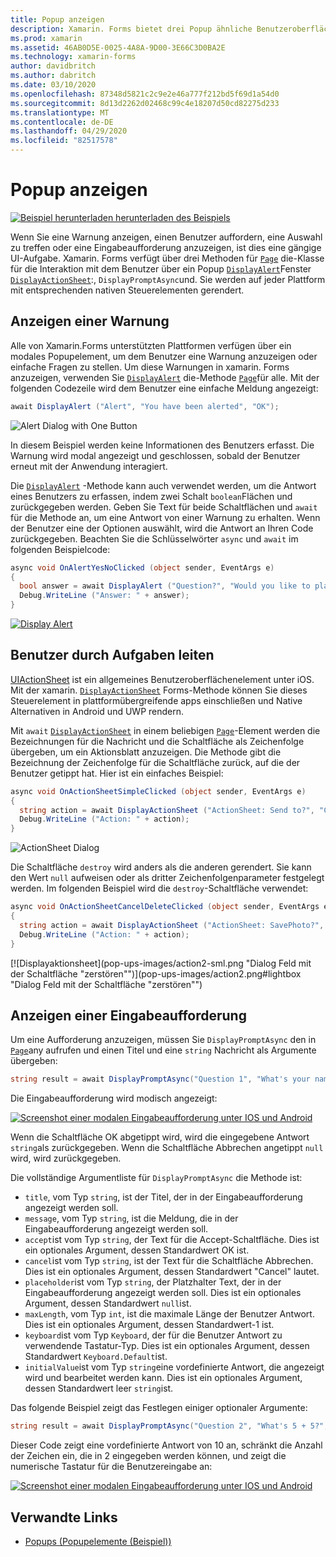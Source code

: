 ```yaml
---
title: Popup anzeigen
description: Xamarin. Forms bietet drei Popup ähnliche Benutzeroberflächen Elemente – eine Warnung, ein Aktions Blatt und eine Eingabeaufforderung. In diesem Artikel wird die Verwendung von Warnungen, Aktions Blättern und Eingabe Aufforderungs-APIs zum Anzeigen von Dialogfeldern veranschaulicht, die Benutzer zu einfachen Fragen auffordern, Benutzer durch Aufgaben leiten und Eingabe Aufforderungen anzeigen.
ms.prod: xamarin
ms.assetid: 46AB0D5E-0025-4A8A-9D00-3E66C3D0BA2E
ms.technology: xamarin-forms
author: davidbritch
ms.author: dabritch
ms.date: 03/10/2020
ms.openlocfilehash: 87348d5821c2c9e2e46a777f212bd5f69d1a54d0
ms.sourcegitcommit: 8d13d2262d02468c99c4e18207d50cd82275d233
ms.translationtype: MT
ms.contentlocale: de-DE
ms.lasthandoff: 04/29/2020
ms.locfileid: "82517578"
---
```

# <a name="display-pop-ups"></a>Popup anzeigen

[![Beispiel](~/media/shared/download.png) herunterladen herunterladen des Beispiels](https://docs.microsoft.com/samples/xamarin/xamarin-forms-samples/navigation-pop-ups)

Wenn Sie eine Warnung anzeigen, einen Benutzer auffordern, eine Auswahl zu treffen oder eine Eingabeaufforderung anzuzeigen, ist dies eine gängige UI-Aufgabe. Xamarin. Forms verfügt über drei Methoden für [`Page`](xref:Xamarin.Forms.Page) die-Klasse für die Interaktion mit dem Benutzer über ein Popup [`DisplayAlert`](xref:Xamarin.Forms.Page.DisplayAlert*)Fenster [`DisplayActionSheet`](xref:Xamarin.Forms.Page.DisplayActionSheet*):, `DisplayPromptAsync`und. Sie werden auf jeder Plattform mit entsprechenden nativen Steuerelementen gerendert.

## <a name="display-an-alert"></a>Anzeigen einer Warnung

Alle von Xamarin.Forms unterstützten Plattformen verfügen über ein modales Popupelement, um dem Benutzer eine Warnung anzuzeigen oder einfache Fragen zu stellen. Um diese Warnungen in xamarin. Forms anzuzeigen, verwenden Sie [`DisplayAlert`](xref:Xamarin.Forms.Page.DisplayAlert*) die-Methode [`Page`](xref:Xamarin.Forms.Page)für alle. Mit der folgenden Codezeile wird dem Benutzer eine einfache Meldung angezeigt:

```csharp
await DisplayAlert ("Alert", "You have been alerted", "OK");
```

![](pop-ups-images/alert.png "Alert Dialog with One Button")

In diesem Beispiel werden keine Informationen des Benutzers erfasst. Die Warnung wird modal angezeigt und geschlossen, sobald der Benutzer erneut mit der Anwendung interagiert.

Die [`DisplayAlert`](xref:Xamarin.Forms.Page.DisplayAlert*) -Methode kann auch verwendet werden, um die Antwort eines Benutzers zu erfassen, indem zwei Schalt `boolean`Flächen und zurückgegeben werden. Geben Sie Text für beide Schaltflächen und `await` für die Methode an, um eine Antwort von einer Warnung zu erhalten. Wenn der Benutzer eine der Optionen auswählt, wird die Antwort an Ihren Code zurückgegeben. Beachten Sie die Schlüsselwörter `async` und `await` im folgenden Beispielcode:

```csharp
async void OnAlertYesNoClicked (object sender, EventArgs e)
{
  bool answer = await DisplayAlert ("Question?", "Would you like to play a game", "Yes", "No");
  Debug.WriteLine ("Answer: " + answer);
}
```

[![Display Alert](pop-ups-images/alert2-sml.png "Warn Dialogfeld mit zwei Schaltflächen")](pop-ups-images/alert2.png#lightbox "Warn Dialogfeld mit zwei Schaltflächen")

## <a name="guide-users-through-tasks"></a>Benutzer durch Aufgaben leiten

[UIActionSheet](https://developer.apple.com/library/ios/documentation/uikit/reference/uiactionsheet_class/Reference/Reference.html) ist ein allgemeines Benutzeroberflächenelement unter iOS. Mit der xamarin. [`DisplayActionSheet`](xref:Xamarin.Forms.Page.DisplayActionSheet*) Forms-Methode können Sie dieses Steuerelement in plattformübergreifende apps einschließen und Native Alternativen in Android und UWP rendern.

Mit `await` [`DisplayActionSheet`](xref:Xamarin.Forms.Page.DisplayActionSheet*) in einem beliebigen [`Page`](xref:Xamarin.Forms.Page)-Element werden die Bezeichnungen für die Nachricht und die Schaltfläche als Zeichenfolge übergeben, um ein Aktionsblatt anzuzeigen. Die Methode gibt die Bezeichnung der Zeichenfolge für die Schaltfläche zurück, auf die der Benutzer getippt hat. Hier ist ein einfaches Beispiel:

```csharp
async void OnActionSheetSimpleClicked (object sender, EventArgs e)
{
  string action = await DisplayActionSheet ("ActionSheet: Send to?", "Cancel", null, "Email", "Twitter", "Facebook");
  Debug.WriteLine ("Action: " + action);
}
```

![](pop-ups-images/action.png "ActionSheet Dialog")

Die Schaltfläche `destroy` wird anders als die anderen gerendert. Sie kann den Wert `null` aufweisen oder als dritter Zeichenfolgenparameter festgelegt werden. Im folgenden Beispiel wird die `destroy`-Schaltfläche verwendet:

```csharp
async void OnActionSheetCancelDeleteClicked (object sender, EventArgs e)
{
  string action = await DisplayActionSheet ("ActionSheet: SavePhoto?", "Cancel", "Delete", "Photo Roll", "Email");
  Debug.WriteLine ("Action: " + action);
}
```

[![Displayaktionsheet](pop-ups-images/action2-sml.png "Dialog Feld mit der Schaltfläche "zerstören"")](pop-ups-images/action2.png#lightbox "Dialog Feld mit der Schaltfläche "zerstören"")

## <a name="display-a-prompt"></a>Anzeigen einer Eingabeaufforderung

Um eine Aufforderung anzuzeigen, müssen Sie `DisplayPromptAsync` den in [`Page`](xref:Xamarin.Forms.Page)any aufrufen und einen Titel und eine `string` Nachricht als Argumente übergeben:

```csharp
string result = await DisplayPromptAsync("Question 1", "What's your name?");
```

Die Eingabeaufforderung wird modisch angezeigt:

[![Screenshot einer modalen Eingabeaufforderung unter IOS und Android](pop-ups-images/simple-prompt.png "Modale Eingabeaufforderung")](pop-ups-images/simple-prompt-large.png#lightbox "Modale Eingabeaufforderung")

Wenn die Schaltfläche OK abgetippt wird, wird die eingegebene Antwort `string`als zurückgegeben. Wenn die Schaltfläche Abbrechen angetippt `null` wird, wird zurückgegeben.

Die vollständige Argumentliste für `DisplayPromptAsync` die Methode ist:

- `title`, vom Typ `string`, ist der Titel, der in der Eingabeaufforderung angezeigt werden soll.
- `message`, vom Typ `string`, ist die Meldung, die in der Eingabeaufforderung angezeigt werden soll.
- `accept`ist vom Typ `string`, der Text für die Accept-Schaltfläche. Dies ist ein optionales Argument, dessen Standardwert OK ist.
- `cancel`ist vom Typ `string`, ist der Text für die Schaltfläche Abbrechen. Dies ist ein optionales Argument, dessen Standardwert "Cancel" lautet.
- `placeholder`ist vom Typ `string`, der Platzhalter Text, der in der Eingabeaufforderung angezeigt werden soll. Dies ist ein optionales Argument, dessen Standardwert `null`ist.
- `maxLength`, vom Typ `int`, ist die maximale Länge der Benutzer Antwort. Dies ist ein optionales Argument, dessen Standardwert-1 ist.
- `keyboard`ist vom Typ `Keyboard`, der für die Benutzer Antwort zu verwendende Tastatur-Typ. Dies ist ein optionales Argument, dessen Standardwert `Keyboard.Default`ist.
- `initialValue`ist vom Typ `string`eine vordefinierte Antwort, die angezeigt wird und bearbeitet werden kann. Dies ist ein optionales Argument, dessen Standardwert leer `string`ist.

Das folgende Beispiel zeigt das Festlegen einiger optionaler Argumente:

```csharp
string result = await DisplayPromptAsync("Question 2", "What's 5 + 5?", initialValue: "10", maxLength: 2, keyboard: Keyboard.Numeric);
```

Dieser Code zeigt eine vordefinierte Antwort von 10 an, schränkt die Anzahl der Zeichen ein, die in 2 eingegeben werden können, und zeigt die numerische Tastatur für die Benutzereingabe an:

[![Screenshot einer modalen Eingabeaufforderung unter IOS und Android](pop-ups-images/keyboard-prompt.png "Modale Eingabeaufforderung")](pop-ups-images/keyboard-prompt-large.png#lightbox "Modale Eingabeaufforderung")

## <a name="related-links"></a>Verwandte Links

- [Popups (Popupelemente (Beispiel))](https://docs.microsoft.com/samples/xamarin/xamarin-forms-samples/navigation-pop-ups)
